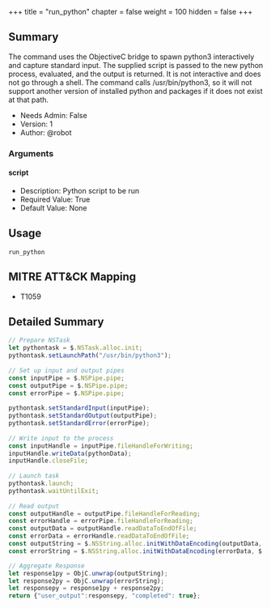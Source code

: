 +++
title = "run_python"
chapter = false
weight = 100
hidden = false
+++

## Summary

The command uses the ObjectiveC bridge to spawn python3 interactively and capture standard input. The supplied script is passed to the new python process, evaluated, and the output is returned. It is not interactive and does not go through a shell. The command calls /usr/bin/python3, so it will not support another version of installed python and packages if it does not exist at that path.
     
- Needs Admin: False  
- Version: 1  
- Author: @robot  

### Arguments

#### script

- Description: Python script to be run   
- Required Value: True  
- Default Value: None  

## Usage

```
run_python
```

## MITRE ATT&CK Mapping

- T1059  
## Detailed Summary
```JavaScript
// Prepare NSTask
let pythontask = $.NSTask.alloc.init;
pythontask.setLaunchPath("/usr/bin/python3");
            
// Set up input and output pipes
const inputPipe = $.NSPipe.pipe;
const outputPipe = $.NSPipe.pipe;
const errorPipe = $.NSPipe.pipe;
            
pythontask.setStandardInput(inputPipe);
pythontask.setStandardOutput(outputPipe);
pythontask.setStandardError(errorPipe);
            
// Write input to the process
const inputHandle = inputPipe.fileHandleForWriting;
inputHandle.writeData(pythonData);
inputHandle.closeFile;
            
// Launch task
pythontask.launch;  
pythontask.waitUntilExit;
            
// Read output
const outputHandle = outputPipe.fileHandleForReading;
const errorHandle = errorPipe.fileHandleForReading;
const outputData = outputHandle.readDataToEndOfFile;
const errorData = errorHandle.readDataToEndOfFile; 
const outputString = $.NSString.alloc.initWithDataEncoding(outputData, $.NSUTF8StringEncoding);
const errorString = $.NSString.alloc.initWithDataEncoding(errorData, $.NSUTF8StringEncoding);

// Aggregate Response
let response1py = ObjC.unwrap(outputString);
let response2py = ObjC.unwrap(errorString);
let responsepy = response1py + response2py;
return {"user_output":responsepy, "completed": true};
```
